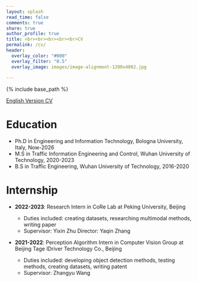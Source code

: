 ```yaml
---
layout: splash
read_time: false
comments: true
share: true
author_profile: true
title: <br><br><br><br><br>CV
permalink: /cv/
header:
  overlay_color: "#000"
  overlay_filter: "0.5"
  overlay_image: images/image-alignment-1200x4002.jpg
  
---
```


{% include base_path %}

[English Version CV](https://ZoranGong.github.io/assets/CV_ZirenGong.pdf)

Education
======
* Ph.D in Engineering and Information Technology, Bologna University, Italy, Now-2026
* M.S in Traffic Information Engineering and Control, Wuhan University of Technology, 2020-2023
* B.S in Traffic Engineering, Wuhan University of Technology, 2016-2020

Internship
======
* **2022-2023**: Research Intern in CoRe Lab at Peking University, Beijing
  * Duties included: creating datasets, researching multimodal methods, writing paper
  * Supervisor: Yixin Zhu       Director: Yaqin Zhang

* **2021-2022**: Perception Algorithm Intern in Computer Vision Group at Beijing Tage IDriver Technology Co., Beijing
  * Duties included: developing object detection methods, testing methods, creating datasets, writing patent
  * Supervisor: Zhangyu Wang
  
